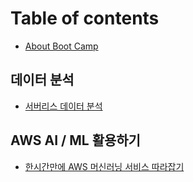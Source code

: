 # Table of contents

* [About Boot Camp](README.md)

## 데이터 분석 <a href="#analytics" id="analytics"></a>

* [서버리스 데이터 분석](aws-ai-ml/analytics.md)

## AWS AI / ML 활용하기

* [한시간만에 AWS 머신러닝 서비스 따라잡기](aws-ai-ml/aws.md)
